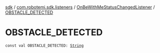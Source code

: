 [sdk](../../index.md) / [com.robotemi.sdk.listeners](../index.md) / [OnBeWithMeStatusChangedListener](index.md) / [OBSTACLE_DETECTED](./-o-b-s-t-a-c-l-e_-d-e-t-e-c-t-e-d.md)

# OBSTACLE_DETECTED

`const val OBSTACLE_DETECTED: `[`String`](https://kotlinlang.org/api/latest/jvm/stdlib/kotlin/-string/index.html)